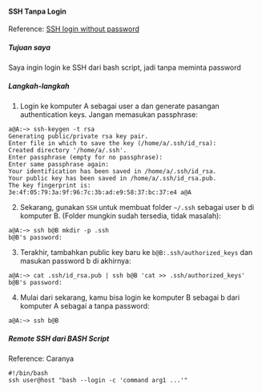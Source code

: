 #### SSH Tanpa Login

Reference: [SSH login without password](http://www.linuxproblem.org/art_9.html)

##### Tujuan saya
Saya ingin login ke SSH dari bash script, jadi tanpa meminta password

##### Langkah-langkah
1. Login ke komputer A sebagai user a dan generate pasangan authentication keys. Jangan memasukan passphrase:
```
a@A:~> ssh-keygen -t rsa
Generating public/private rsa key pair.
Enter file in which to save the key (/home/a/.ssh/id_rsa): 
Created directory '/home/a/.ssh'.
Enter passphrase (empty for no passphrase): 
Enter same passphrase again: 
Your identification has been saved in /home/a/.ssh/id_rsa.
Your public key has been saved in /home/a/.ssh/id_rsa.pub.
The key fingerprint is:
3e:4f:05:79:3a:9f:96:7c:3b:ad:e9:58:37:bc:37:e4 a@A
```
2. Sekarang, gunakan ```SSH``` untuk membuat folder ```~/.ssh``` sebagai user b di komputer B. (Folder mungkin sudah tersedia, tidak masalah):
```
a@A:~> ssh b@B mkdir -p .ssh
b@B's password: 
```
3. Terakhir, tambahkan public key baru ke ```b@B:.ssh/authorized_keys``` dan masukan password b di akhirnya:
```
a@A:~> cat .ssh/id_rsa.pub | ssh b@B 'cat >> .ssh/authorized_keys'
b@B's password: 
```
4. Mulai dari sekarang, kamu bisa login ke komputer B sebagai b dari komputer A sebagai a tanpa password:
```
a@A:~> ssh b@B
```

##### Remote SSH dari BASH Script
Reference: [](https://stackoverflow.com/questions/216202/why-does-an-ssh-remote-command-get-fewer-environment-variables-then-when-run-man)
Caranya
```
#!/bin/bash
ssh user@host "bash --login -c 'command arg1 ...'"
```
